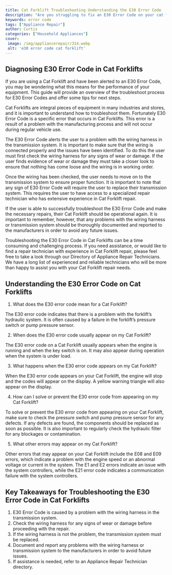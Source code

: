 ```yaml
---
title: Cat Forklift Troubleshooting Understanding the E30 Error Code
description: "Are you struggling to fix an E30 Error Code on your cat forklift Check out our blog post to learn the troubleshooting techniques needed to fix this common issue"
keywords: error code
tags: ["Appliance Repair"]
author: Curtis
categories: ["Household Appliances"]
cover: 
 image: /img/appliancerepair/314.webp
 alt: 'e30 error code cat forklift'
---
```

## Diagnosing E30 Error Code in Cat Forklifts
If you are using a Cat Forklift and have been alerted to an E30 Error Code, you may be wondering what this means for the performance of your equipment. This guide will provide an overview of the troubleshoot process for E30 Error Codes and offer some tips for next steps. 

Cat Forklifts are integral pieces of equipment in many industries and stores, and it is important to understand how to troubleshoot them. Fortunately E30 Error Code is a specific error that occurs in Cat Forklifts. This error is a result of a problem with the manufacturing process and will not occur during regular vehicle use. 

The E30 Error Code alerts the user to a problem with the wiring harness in the transmission system. It is important to make sure that the wiring is connected properly and the issues have been identified. To do this the user must first check the wiring harness for any signs of wear or damage. If the user finds evidence of wear or damage they must take a closer look to ensure that nothing has come loose and the wiring is in working order.

Once the wiring has been checked, the user needs to move on to the transmission system to ensure proper function. It is important to note that any sign of E30 Error Code will require the user to replace their transmission system. This requires the user to have access to a specialized repair technician who has extensive experience in Cat Forklift repair. 

If the user is able to successfully troubleshoot the E30 Error Code and make the necessary repairs, their Cat Forklift should be operational again. It is important to remember, however, that any problems with the wiring harness or transmission system should be thoroughly documented and reported to the manufacturers in order to avoid any future issues. 

Troubleshooting the E30 Error Code in Cat Forklifts can be a time consuming and challenging process. If you need assistance, or would like to find a repair technician with experience in Cat Forklift repair, please feel free to take a look through our Directory of Appliance Repair Technicians. We have a long list of experienced and reliable technicians who will be more than happy to assist you with your Cat Forklift repair needs.

## Understanding the E30 Error Code on Cat Forklifts

1. What does the E30 error code mean for a Cat Forklift?
 
The E30 error code indicates that there is a problem with the forklift’s hydraulic system. It is often caused by a failure in the forklift’s pressure switch or pump pressure sensor. 

2. When does the E30 error code usually appear on my Cat Forklift? 

The E30 error code on a Cat Forklift usually appears when the engine is running and when the key switch is on. It may also appear during operation when the system is under load.

3. What happens when the E30 error code appears on my Cat Forklift?

When the E30 error code appears on your Cat Forklift, the engine will stop and the codes will appear on the display. A yellow warning triangle will also appear on the display.

4. How can I solve or prevent the E30 error code from appearing on my Cat Forklift? 

To solve or prevent the E30 error code from appearing on your Cat Forklift, make sure to check the pressure switch and pump pressure sensor for any defects. If any defects are found, the components should be replaced as soon as possible. It is also important to regularly check the hydraulic filter for any blockages or contamination.

5. What other errors may appear on my Cat Forklift? 

Other errors that may appear on your Cat Forklift include the E08 and E09 errors, which indicate a problem with the engine speed or an abnormal voltage or current in the system. The E1 and E2 errors indicate an issue with the system controllers, while the E21 error code indicates a communication failure with the system controllers.

## Key Takeaways for Troubleshooting the E30 Error Code in Cat Forklifts
1. E30 Error Code is caused by a problem with the wiring harness in the transmission system.
2. Check the wiring harness for any signs of wear or damage before proceeding with the repair.
3. If the wiring harness is not the problem, the transmission system must be replaced.
4. Document and report any problems with the wiring harness or transmission system to the manufacturers in order to avoid future issues. 
5. If assistance is needed, refer to an Appliance Repair Technician directory.
